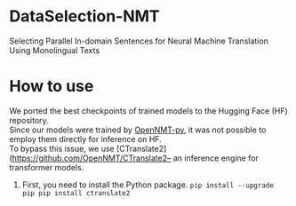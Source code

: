 # DataSelection-NMT
Selecting Parallel In-domain Sentences for Neural Machine Translation Using Monolingual Texts
# How to use
We ported the best checkpoints of trained models to the Hugging Face (HF) repository. <br>
Since our models were trained by [OpenNMT-py](https://github.com/OpenNMT/OpenNMT-py), it was not possible to employ them directly for inference on HF. <br>
To bypass this issue, we use [CTranslate2](https://github.com/OpenNMT/CTranslate2– an inference engine for transformer models. <br>
1) First, you need to install the Python package.
`pip install --upgrade pip
pip install ctranslate2`


